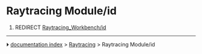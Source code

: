 # Raytracing Module/id
1.  REDIRECT [Raytracing_Workbench/id](Raytracing_Workbench/id.md)



---
⏵ [documentation index](../README.md) > [Raytracing](Raytracing_Workbench.md) > Raytracing Module/id
